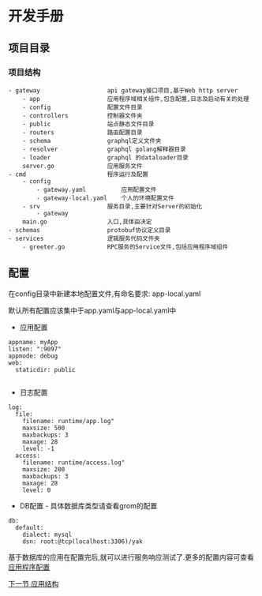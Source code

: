 # 开发手册

## 项目目录
### 项目结构

```
- gateway                   api gateway接口项目,基于Web http server
    - app                   应用程序域相关组件,包含配置,日志及启动有关的处理
    - config                配置文件目录
    - controllers           控制器文件夹
    - public                站点静态文件目录
    - routers               路由配置目录
    - schema                graphql定义文件夹
    - resolver              graphql golang解释器目录
    - loader                graphql 的dataloader目录
    server.go               应用服务文件
- cmd                       程序运行及配置
    - config
        - gateway.yaml          应用配置文件
        - gateway-local.yaml    个人的环境配置文件
    - srv                   服务目录,主要针对Server的初始化
        - gateway
    main.go                 入口,具体由决定
- schemas                   protobuf协议定义目录
- services                  逻辑服务代码文件夹
    - greeter.go            RPC服务的Service文件,包括应用程序域组件
```
配置
---------

在config目录中新建本地配置文件,有命名要求: app-local.yaml

默认所有配置应该集中于app.yaml与app-local.yaml中

* 应用配置
```
appname: myApp
listen: ":9097"
appmode: debug
web:
  staticdir: public
  
```

* 日志配置
```
log:
  file:
    filename: runtime/app.log"
    maxsize: 500
    maxbackups: 3
    maxage: 28
    level: -1
  access:
    filename: runtime/access.log"
    maxsize: 200
    maxbackups: 3
    maxage: 28
    level: 0

```
* DB配置 - 具体数据库类型请查看grom的配置
```
db:
  default:
    dialect: mysql
    dsn: root:@tcp(localhost:3306)/yak
```

基于数据库的应用在配置完后,就可以进行服务响应测试了.更多的配置内容可查看[应用程序配置](./application.md)

[下一节 应用结构](./application.md)